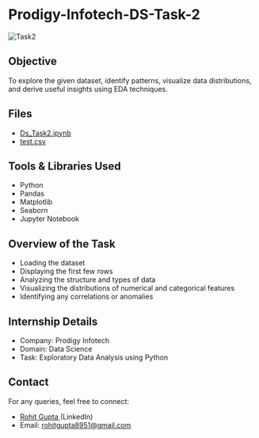 # Prodigy-Infotech-DS-Task-2
![Task2](https://github.com/user-attachments/assets/e1a6afd3-8679-4ffc-b677-0698b0273739)

##  Objective
To explore the given dataset, identify patterns, visualize data distributions, and derive useful insights using EDA techniques.

##  Files
- <a>[Ds_Task2.ipynb ](https://github.com/rohitg8951/Prodigy-Infotech-DS-Task-2/blob/main/Ds_Task2.ipynb)</a>
- <a>[test.csv ](https://github.com/rohitg8951/Prodigy-Infotech-DS-Task-2/blob/main/test.csv)</a>
##  Tools & Libraries Used

- Python
- Pandas
- Matplotlib
- Seaborn
- Jupyter Notebook

##  Overview of the Task

- Loading the dataset
- Displaying the first few rows
- Analyzing the structure and types of data
- Visualizing the distributions of numerical and categorical features
- Identifying any correlations or anomalies

## Internship Details
- Company: Prodigy Infotech
- Domain: Data Science
- Task: Exploratory Data Analysis using Python

## Contact
For any queries, feel free to connect:
- <a>[Rohit Gupta ](https://www.linkedin.com/in/rohit-gupta8951/)(LinkedIn)</a>
- Email: rohitgupta8951@gmail.com
